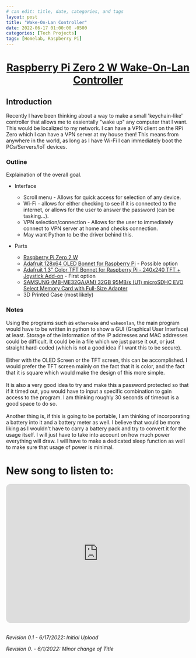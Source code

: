 ```yaml
---
# can edit: title, date, categories, and tags
layout: post
title: "Wake-On-Lan Controller"
date: 2022-06-17 01:00:00 -0500
categories: [Tech Projects]
tags: [Homelab, Raspberry Pi]
---
```


<h1 align="center"><u>Raspberry Pi Zero 2 W Wake-On-Lan Controller</u></h1>

## Introduction
Recently I have been thinking about a way to make a small 'keychain-like' controller that allows me to essientally "wake up" any computer that I want. This would be localized to my network. I can have a VPN client on the RPi Zero which I can have a VPN server at my house then! This means from anywhere in the world, as long as I have Wi-Fi I can immediately boot the PCs/Servers/IoT devices. 

### Outline

Explaination of the overall goal.
 + Interface
    + Scroll menu - Allows for quick access for selection of any device.
    + Wi-Fi - allows for either checking to see if it is connected to the internet, or allows for the user to answer the password (can be tasking...).
    + VPN selection/connection - Allows for the user to immediately connect to VPN server at home and checks connection.
    + May want Python to be the driver behind this.

 + Parts
    + [Raspberry Pi Zero 2 W](https://www.raspberrypi.com/products/raspberry-pi-zero-2-w/)
    + [Adafruit 128x64 OLED Bonnet for Raspberry Pi](https://www.adafruit.com/product/3531) - Possible option
    + [Adafruit 1.3" Color TFT Bonnet for Raspberry Pi - 240x240 TFT + Joystick Add-on](https://www.adafruit.com/product/4506) - First option
    + [SAMSUNG (MB-ME32GA/AM) 32GB 95MB/s (U1) microSDHC EVO Select Memory Card with Full-Size Adapter](https://www.amazon.com/Samsung-MicroSDHC-Adapter-MB-ME32GA-AM/dp/B06XWN9Q99?ref_=ast_sto_dp&th=1)
    + 3D Printed Case (most likely)

### Notes
Using the programs such as `etherwake` and `wakeonlan`, the main program would have to be written in python to show a GUI (Graphical User Interface) at least. Storage of the information of the IP addresses and MAC addresses could be difficult. It could be in a file which we just parse it out, or just straight hard-coded (which is not a good idea if I want this to be secure). 
<br>
<br>
Either with the OLED Screen or the TFT screen, this can be accomplished. I would prefer the TFT screen mainly on the fact that it is color, and the fact that it is square which would make the design of this more simple.
<br>
<br>
It is also a very good idea to try and make this a password protected so that if it timed out, you would have to input a specific combination to gain access to the program. I am thinking roughly 30 seconds of timeout is a good space to do so.
<br>
<br>
Another thing is, if this is going to be portable, I am thinking of incorporating a battery into it and a battery meter as well. I believe that would be more liking as I wouldn't have to carry a battery pack and try to convert it for the usage itself. I will just have to take into account on how much power everything will draw. I will have to make a dedicated sleep function as well to make sure that usage of power is minimal.

# New song to listen to:

<iframe style="border-radius:12px" src="https://open.spotify.com/embed/track/6Rqn2GFlmvmV4w9Ala0I1e?utm_source=generator" width="100%" height="380" frameBorder="0" allowfullscreen="" allow="autoplay; clipboard-write; encrypted-media; fullscreen; picture-in-picture"></iframe>
<br>
<br>

_Revision 0.1 - 6/17/2022: Initial Upload_
<br>

_Revision 0. - 6/1/2022: Minor change of Title_
<br>